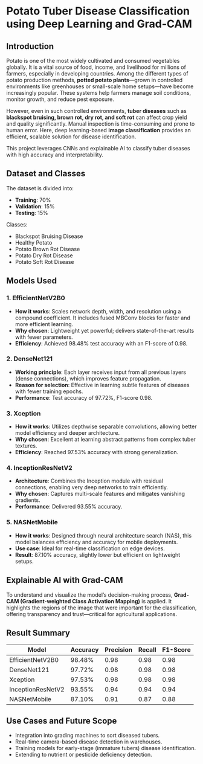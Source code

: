 # Potato Tuber Disease Classification using Deep Learning and Grad-CAM

## Introduction

Potato is one of the most widely cultivated and consumed vegetables globally. It is a vital source of food, income, and livelihood for millions of farmers, especially in developing countries. Among the different types of potato production methods, **potted potato plants**—grown in controlled environments like greenhouses or small-scale home setups—have become increasingly popular. These systems help farmers manage soil conditions, monitor growth, and reduce pest exposure.

However, even in such controlled environments, **tuber diseases** such as **blackspot bruising, brown rot, dry rot, and soft rot** can affect crop yield and quality significantly. Manual inspection is time-consuming and prone to human error. Here, deep learning-based **image classification** provides an efficient, scalable solution for disease identification.

This project leverages CNNs and explainable AI to classify tuber diseases with high accuracy and interpretability.

## Dataset and Classes

The dataset is divided into:
- **Training**: 70%
- **Validation**: 15%
- **Testing**: 15%

Classes:
- Blackspot Bruising Disease
- Healthy Potato
- Potato Brown Rot Disease
- Potato Dry Rot Disease
- Potato Soft Rot Disease

## Models Used

### 1. EfficientNetV2B0
- **How it works**: Scales network depth, width, and resolution using a compound coefficient. It includes fused MBConv blocks for faster and more efficient learning.
- **Why chosen**: Lightweight yet powerful; delivers state-of-the-art results with fewer parameters.
- **Efficiency**: Achieved 98.48% test accuracy with an F1-score of 0.98.

### 2. DenseNet121
- **Working principle**: Each layer receives input from all previous layers (dense connections), which improves feature propagation.
- **Reason for selection**: Effective in learning subtle features of diseases with fewer training epochs.
- **Performance**: Test accuracy of 97.72%, F1-score 0.98.

### 3. Xception
- **How it works**: Utilizes depthwise separable convolutions, allowing better model efficiency and deeper architecture.
- **Why chosen**: Excellent at learning abstract patterns from complex tuber textures.
- **Efficiency**: Reached 97.53% accuracy with strong generalization.

### 4. InceptionResNetV2
- **Architecture**: Combines the Inception module with residual connections, enabling very deep networks to train efficiently.
- **Why chosen**: Captures multi-scale features and mitigates vanishing gradients.
- **Performance**: Delivered 93.55% accuracy.

### 5. NASNetMobile
- **How it works**: Designed through neural architecture search (NAS), this model balances efficiency and accuracy for mobile deployments.
- **Use case**: Ideal for real-time classification on edge devices.
- **Result**: 87.10% accuracy, slightly lower but efficient on lightweight setups.

## Explainable AI with Grad-CAM

To understand and visualize the model’s decision-making process, **Grad-CAM (Gradient-weighted Class Activation Mapping)** is applied. It highlights the regions of the image that were important for the classification, offering transparency and trust—critical for agricultural applications.

## Result Summary

| Model             | Accuracy | Precision | Recall | F1-Score |
|------------------|----------|-----------|--------|----------|
| EfficientNetV2B0 | 98.48%   | 0.98      | 0.98   | 0.98     |
| DenseNet121      | 97.72%   | 0.98      | 0.98   | 0.98     |
| Xception         | 97.53%   | 0.98      | 0.98   | 0.98     |
| InceptionResNetV2| 93.55%   | 0.94      | 0.94   | 0.94     |
| NASNetMobile     | 87.10%   | 0.91      | 0.87   | 0.88     |

## Use Cases and Future Scope

- Integration into grading machines to sort diseased tubers.
- Real-time camera-based disease detection in warehouses.
- Training models for early-stage (immature tubers) disease identification.
- Extending to nutrient or pesticide deficiency detection.